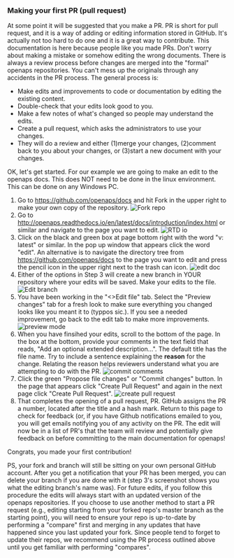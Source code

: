 ### Making your first PR (pull request)

At some point it will be suggested that you make a PR. PR is short for pull request, and it is a way of adding or editing information stored in GitHub.  It's actually not too hard to do one and it is a great way to contribute. This documentation is here because people like you made PRs.  Don't worry about making a mistake or somehow editing the wrong documents.  There is always a review process before changes are merged into the "formal" openaps repositories.  You can't mess up the originals through any accidents in the PR process.  The general process is:

* Make edits and improvements to code or documentation by editing the existing content.
* Double-check that your edits look good to you.
* Make a few notes of what's changed so people may understand the edits.
* Create a pull request, which asks the administrators to use your changes.
* They will do a review and either (1)merge your changes, (2)comment back to you about your changes, or (3)start a new document with your changes.

OK, let's get started. For our example we are going to make an edit to the openaps docs.  This does NOT need to be done in the linux environment.  This can be done on any Windows PC.

1. Go to https://github.com/openaps/docs and hit Fork in the upper right to make your own copy of the repository.
![Fork repo](https://github.com/Kdisimone/docs/blob/pr-update/docs/docs/Images/PR0.png)
2. Go to http://openaps.readthedocs.io/en/latest/docs/introduction/index.html or similar and navigate to the page you want to edit.
![RTD io](https://github.com/Kdisimone/docs/blob/pr-update/docs/docs/Images/PR1.png)
3. Click on the black and green box at page bottom right with the word "v: latest" or similar. In the pop up window that appears click the word "edit". An alternative is to navigate the directory tree from https://github.com/openaps/docs to the page you want to edit and press the pencil icon in the upper right next to the trash can icon. 
![edit doc](https://github.com/Kdisimone/docs/blob/pr-update/docs/docs/Images/PR2.png)
4.  Either of the options in Step 3 will create a new branch in YOUR repository where your edits will be saved.  Make your edits to the file.
![Edit branch](https://github.com/Kdisimone/docs/blob/pr-update/docs/docs/Images/PR3.png)
5. You have been working in the "<>Edit file" tab. Select the "Preview changes" tab for a fresh look to make sure everything you changed looks like you meant it to (typpos sic.). If you see a needed improvement, go back to the edit tab to make more improvements.
![preview mode](https://github.com/Kdisimone/docs/blob/pr-update/docs/docs/Images/PR5.png)
6. When you have finsihed your edits, scroll to the bottom of the page.  In the box at the bottom, provide your comments in the text field that reads, "Add an optional extended description...". The default title has the file name. Try to include a sentence explaining the __reason__ for the change. Relating the reason helps reviewers understand what you are attempting to do with the PR.
![commit comments](https://github.com/Kdisimone/docs/blob/pr-update/docs/docs/Images/PR4.png)
7. Click the green "Propose file changes" or "Commit changes" button. In the page that appears click "Create Pull Request" and again in the next page click "Create Pull Request".
![create pull request](https://github.com/Kdisimone/docs/blob/pr-update/docs/docs/Images/PR6.png)
8. That completes the opening of a pull request, PR. GitHub assigns the PR a number, located after the title and a hash mark. Return to this page to check for feedback (or, if you have Github notifications emailed to you, you will get emails notifying you of any activity on the PR. The edit will now be in a list of PR's that the team will review and potentially give feedback on before committing to the main documentation for openaps!

Congrats, you made your first contribution!

PS, your fork and branch will still be sitting on your own personal GitHub account. After you get a notification that your PR has been merged, you can delete your branch if you are done with it (step 3's screenshot shows you what the editing branch's name was). For future edits, if you follow this procedure the edits will always start with an updated version of the openaps repositories.  If you choose to use another method to start a PR request (e.g., editing starting from your forked repo's master branch as the starting point), you will need to ensure your repo is up-to-date by performing a "compare" first and merging in any updates that have happened since you last updated your fork.  Since people tend to forget to update their repos, we recommend using the PR process outlined above until you get familiar with performing "compares".
